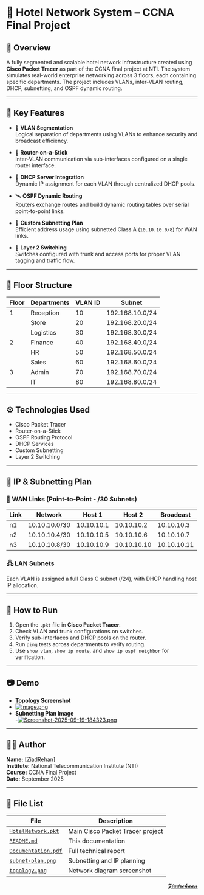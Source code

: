 # 🏨 Hotel Network System – CCNA Final Project

## 📌 Overview

A fully segmented and scalable hotel network infrastructure created using **Cisco Packet Tracer** as part of the CCNA final project at NTI. The system simulates real-world enterprise networking across 3 floors, each containing specific departments. The project includes VLANs, inter-VLAN routing, DHCP, subnetting, and OSPF dynamic routing.

---

## 🔑 Key Features

- 🧱 **VLAN Segmentation**  
  Logical separation of departments using VLANs to enhance security and broadcast efficiency.

- 🔀 **Router-on-a-Stick**  
  Inter-VLAN communication via sub-interfaces configured on a single router interface.

- 🎯 **DHCP Server Integration**  
  Dynamic IP assignment for each VLAN through centralized DHCP pools.

- 🛰 **OSPF Dynamic Routing**  
  Routers exchange routes and build dynamic routing tables over serial point-to-point links.

- 🧮 **Custom Subnetting Plan**  
  Efficient address usage using subnetted Class A (`10.10.10.0/8`) for WAN links.

- 📶 **Layer 2 Switching**  
  Switches configured with trunk and access ports for proper VLAN tagging and traffic flow.

---

## 🏢 Floor Structure

| Floor | Departments | VLAN ID | Subnet             |
|-------|-------------|---------|--------------------|
| 1     | Reception   | 10      | 192.168.10.0/24    |
|       | Store       | 20      | 192.168.20.0/24    |
|       | Logistics   | 30      | 192.168.30.0/24    |
| 2     | Finance     | 40      | 192.168.40.0/24    |
|       | HR          | 50      | 192.168.50.0/24    |
|       | Sales       | 60      | 192.168.60.0/24    |
| 3     | Admin       | 70      | 192.168.70.0/24    |
|       | IT          | 80      | 192.168.80.0/24    |

---

## ⚙️ Technologies Used

- Cisco Packet Tracer  
- Router-on-a-Stick  
- OSPF Routing Protocol  
- DHCP Services  
- Custom Subnetting  
- Layer 2 Switching

---

## 🔗 IP & Subnetting Plan

### 📡 WAN Links (Point-to-Point - /30 Subnets)

| Link | Network         | Host 1        | Host 2         | Broadcast       |
|------|-----------------|---------------|----------------|-----------------|
| n1   | 10.10.10.0/30   | 10.10.10.1    | 10.10.10.2     | 10.10.10.3      |
| n2   | 10.10.10.4/30   | 10.10.10.5    | 10.10.10.6     | 10.10.10.7      |
| n3   | 10.10.10.8/30   | 10.10.10.9    | 10.10.10.10    | 10.10.10.11     |

### 🖧 LAN Subnets

Each VLAN is assigned a full Class C subnet (/24), with DHCP handling host IP allocation.

---

## 🚀 How to Run

1. Open the `.pkt` file in **Cisco Packet Tracer**.  
2. Check VLAN and trunk configurations on switches.  
3. Verify sub-interfaces and DHCP pools on the router.  
4. Run `ping` tests across departments to verify routing.  
5. Use `show vlan`, `show ip route`, and `show ip ospf neighbor` for verification.

---

## 📷 Demo

- **Topology Screenshot**
- [![image.png](https://i.postimg.cc/B6dcNjC1/image.png)](https://postimg.cc/ftf9RTpw)
- **Subnetting Plan Image**  
-[![Screenshot-2025-09-19-184323.png](https://i.postimg.cc/dV7fWFqd/Screenshot-2025-09-19-184323.png)](https://postimg.cc/zyrpB9HX)

---


## 👨‍🎓 Author

**Name:** [ZiadRehan]  
**Institute:** National Telecommunication Institute (NTI)  
**Course:** CCNA Final Project  
**Date:** September 2025

---

## 📝 File List

| File                 | Description                    |
|----------------------|-------------------------------|
| [`HotelNetwork.pkt`](./HotelNetwork.pkt)    | Main Cisco Packet Tracer project |
| [`README.md`](./README.md)          | This documentation             |
| [`Documentation.pdf`](./Documentation.pdf) | Full technical report          |
| [`subnet-plan.png`](./subnet-plan.png)    | Subnetting and IP planning     |
| [`topology.png`](./topology.png)       | Network diagram screenshot     |





<div align="right">
<a href="mailto:zezorehan938@gmail.com">𝓩𝓲𝓪𝓭𝓻𝓮𝓱𝓪𝓪𝓷</a>  

</div>
